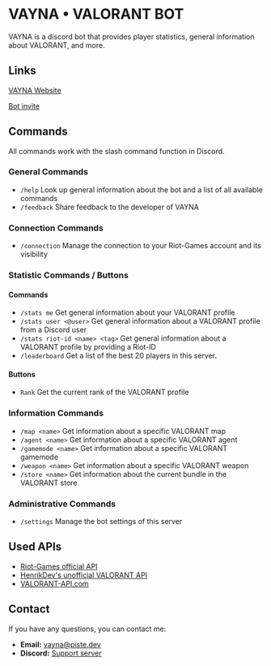 # VAYNA • VALORANT BOT
VAYNA is a discord bot that provides player statistics, general information about VALORANT, and more. 
## Links
[VAYNA Website](https://piste.dev/VAYNA/)

[Bot invite](https://piste.dev/VAYNA/invite)
## Commands
All commands work with the slash command function in Discord.
### General Commands
- `/help` Look up general information about the bot and a list of all available commands
- `/feedback` Share feedback to the developer of VAYNA
### Connection Commands
- `/connection` Manage the connection to your Riot-Games account and its visibility
### Statistic Commands / Buttons
#### Commands
- `/stats me` Get general information about your VALORANT profile
- `/stats user <@user>` Get general information about a VALORANT profile from a Discord user
- `/stats riot-id <name> <tag>` Get general information about a VALORANT profile by providing a Riot-ID
- `/leaderboard` Get a list of the best 20 players in this server.
#### Buttons
- `Rank` Get the current rank of the VALORANT profile
### Information Commands
- `/map <name>` Get information about a specific VALORANT map
- `/agent <name>` Get information about a specific VALORANT agent
- `/gamemode <name>` Get information about a specific VALORANT gamemode
- `/weapon <name>` Get information about a specific VALORANT weapon
- `/store <name>` Get information about the current bundle in the VALORANT store
### Administrative Commands
- `/settings` Manage the bot settings of this server
## Used APIs
- [Riot-Games official API](https://developer.riotgames.com/)
- [HenrikDev's unofficial VALORANT API](https://github.com/Henrik-3/unofficial-valorant-api)
- [VALORANT-API.com](https://valorant-api.com/)
## Contact
If you have any questions, you can contact me:
   - **Email:** vayna@piste.dev
   - **Discord:** [Support server](https://piste.dev/VAYNA/redirect/discord)
